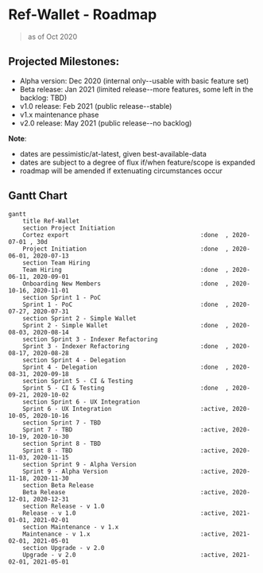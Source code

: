 # Ref-Wallet - Roadmap

> as of Oct 2020

## Projected Milestones:

 * Alpha version: Dec 2020 (internal only--usable with basic feature set)
 * Beta release: Jan 2021 (limited release--more features, some left in the backlog: TBD)
 * v1.0 release: Feb 2021 (public release--stable)
 * v1.x maintenance phase
 * v2.0 release: May 2021 (public release--no backlog)

 **Note**:

  * dates are pessimistic/at-latest, given best-available-data
  * dates are subject to a degree of flux if/when feature/scope is expanded
  * roadmap will be amended if extenuating circumstances occur

## Gantt Chart

```mermaid
gantt
    title Ref-Wallet
    section Project Initiation
    Cortez export                                     :done  , 2020-07-01 , 30d
    Project Initiation                                :done  , 2020-06-01, 2020-07-13
    section Team Hiring
    Team Hiring                                       :done  , 2020-06-11, 2020-09-01
    Onboarding New Members                            :done  , 2020-10-16, 2020-11-01
    section Sprint 1 - PoC
    Sprint 1 - PoC                                    :done  , 2020-07-27, 2020-07-31
    section Sprint 2 - Simple Wallet
    Sprint 2 - Simple Wallet                          :done  , 2020-08-03, 2020-08-14
    section Sprint 3 - Indexer Refactoring
    Sprint 3 - Indexer Refactoring                    :done  , 2020-08-17, 2020-08-28
    section Sprint 4 - Delegation
    Sprint 4 - Delegation                             :done  , 2020-08-31, 2020-09-18
    section Sprint 5 - CI & Testing
    Sprint 5 - CI & Testing                           :done  , 2020-09-21, 2020-10-02
    section Sprint 6 - UX Integration
    Sprint 6 - UX Integration                         :active, 2020-10-05, 2020-10-16
    section Sprint 7 - TBD
    Sprint 7 - TBD                                    :active, 2020-10-19, 2020-10-30
    section Sprint 8 - TBD
    Sprint 8 - TBD                                    :active, 2020-11-03, 2020-11-15
    section Sprint 9 - Alpha Version
    Sprint 9 - Alpha Version                          :active, 2020-11-18, 2020-11-30
    section Beta Release
    Beta Release                                      :active, 2020-12-01, 2020-12-31
    section Release - v 1.0
    Release - v 1.0                                   :active, 2021-01-01, 2021-02-01
    section Maintenance - v 1.x
    Maintenance - v 1.x                               :active, 2021-02-01, 2021-05-01
    section Upgrade - v 2.0
    Upgrade - v 2.0                                   :active, 2021-02-01, 2021-05-01
```

